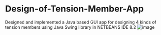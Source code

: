 # Design-of-Tension-Member-App
Designed and implemented a Java based GUI app for designing 4 kinds of tension members using Java Swing library in NETBEANS IDE 8.2
![image](https://user-images.githubusercontent.com/121078997/210882246-0817412d-17e4-424d-844c-65fa8065690a.png)

